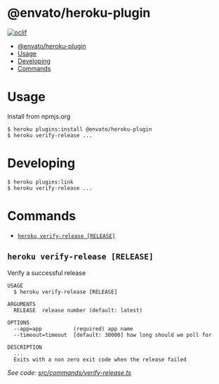 # @envato/heroku-plugin

[![oclif](https://img.shields.io/badge/cli-oclif-brightgreen.svg)](https://oclif.io)

<!-- toc -->
* [@envato/heroku-plugin](#envatoheroku-plugin)
* [Usage](#usage)
* [Developing](#developing)
* [Commands](#commands)
<!-- tocstop -->

# Usage

Install from npmjs.org

```
$ heroku plugins:install @envato/heroku-plugin
$ heroku verify-release ...
```

# Developing

```
$ heroku plugins:link
$ heroku verify-release ...
```

# Commands

<!-- commands -->
* [`heroku verify-release [RELEASE]`](#heroku-verify-release-release)

## `heroku verify-release [RELEASE]`

Verify a successful release 

```
USAGE
  $ heroku verify-release [RELEASE]

ARGUMENTS
  RELEASE  release number (default: latest)

OPTIONS
  --app=app          (required) app name
  --timeout=timeout  [default: 30000] how long should we poll for

DESCRIPTION
  ...
  Exits with a non zero exit code when the release failed
```

_See code: [src/commands/verify-release.ts](https://github.com/envato/heroku-plugin/blob/v0.0.4/src/commands/verify-release.ts)_
<!-- commandsstop -->
